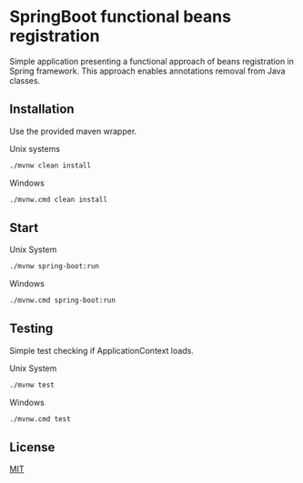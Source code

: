 # SpringBoot functional beans registration
Simple application presenting a functional approach of beans registration in Spring framework. This approach enables annotations removal from Java classes.

## Installation
Use the provided maven wrapper.

Unix systems
```bash
./mvnw clean install
```
Windows
```bash
./mvnw.cmd clean install
```

## Start 
Unix System
```bash
./mvnw spring-boot:run
```

Windows
```bash
./mvnw.cmd spring-boot:run
```

## Testing 
Simple test checking if ApplicationContext loads.

Unix System
```bash
./mvnw test
```

Windows
```bash
./mvnw.cmd test
```


## License
[MIT](https://github.com/kazmierczakpiotr/springboot-functional-beans-registration/blob/master/LICENSE)
